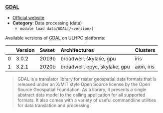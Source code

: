 ### [GDAL](https://www.gdal.org)

* [Official website](https://www.gdal.org)
* __Category__: Data processing (data)
    -  `module load data/GDAL[/<version>]`

Available versions of [GDAL](https://www.gdal.org) on ULHPC platforms:

|    | Version   | Swset   | Architectures                 | Clusters   |
|---:|:----------|:--------|:------------------------------|:-----------|
|  0 | 3.0.2     | 2019b   | broadwell, skylake, gpu       | iris       |
|  1 | 3.2.1     | 2020b   | broadwell, epyc, skylake, gpu | aion, iris |

> GDAL is a translator library for raster geospatial data formats that is released under an X/MIT style Open Source license by the Open Source Geospatial Foundation. As a library, it presents a single abstract data model to the calling application for all supported formats. It also comes with a variety of useful commandline utilities for data translation and processing.

